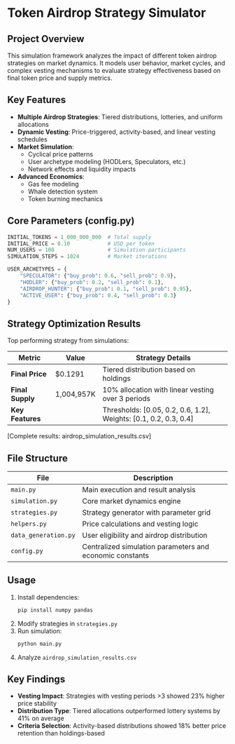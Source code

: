 # Token Airdrop Strategy Simulator

## Project Overview
This simulation framework analyzes the impact of different token airdrop strategies on market dynamics. It models user behavior, market cycles, and complex vesting mechanisms to evaluate strategy effectiveness based on final token price and supply metrics.

## Key Features
- **Multiple Airdrop Strategies**: Tiered distributions, lotteries, and uniform allocations
- **Dynamic Vesting**: Price-triggered, activity-based, and linear vesting schedules
- **Market Simulation**: 
  - Cyclical price patterns
  - User archetype modeling (HODLers, Speculators, etc.)
  - Network effects and liquidity impacts
- **Advanced Economics**:
  - Gas fee modeling
  - Whale detection system
  - Token burning mechanics

## Core Parameters (config.py)
```python
INITIAL_TOKENS = 1_000_000_000  # Total supply
INITIAL_PRICE = 0.10            # USD per token
NUM_USERS = 100                 # Simulation participants
SIMULATION_STEPS = 1024         # Market iterations

USER_ARCHETYPES = {
    "SPECULATOR": {"buy_prob": 0.6, "sell_prob": 0.9},
    "HODLER": {"buy_prob": 0.2, "sell_prob": 0.1},
    "AIRDROP_HUNTER": {"buy_prob": 0.1, "sell_prob": 0.95},
    "ACTIVE_USER": {"buy_prob": 0.4, "sell_prob": 0.3}
}
```

## Strategy Optimization Results
Top performing strategy from simulations:

| Metric            | Value       | Strategy Details                                                                 |
|-------------------|-------------|----------------------------------------------------------------------------------|
| **Final Price**   | $0.1291     | Tiered distribution based on holdings                                            |
| **Final Supply**  | 1,004,957K  | 10% allocation with linear vesting over 3 periods                                |
| **Key Features**  |             | Thresholds: [0.05, 0.2, 0.6, 1.2], Weights: [0.1, 0.2, 0.3, 0.4]                |

[Complete results: airdrop_simulation_results.csv]

## File Structure
| File                 | Description                                                                 |
|----------------------|-----------------------------------------------------------------------------|
| `main.py`            | Main execution and result analysis                                          |
| `simulation.py`      | Core market dynamics engine                                                 |
| `strategies.py`      | Strategy generator with parameter grid                                      |
| `helpers.py`         | Price calculations and vesting logic                                        |
| `data_generation.py` | User eligibility and airdrop distribution                                   |
| `config.py`          | Centralized simulation parameters and economic constants                   |

## Usage
1. Install dependencies:
   ```bash
   pip install numpy pandas
   ```
2. Modify strategies in `strategies.py`
3. Run simulation:
   ```bash
   python main.py
   ```
4. Analyze `airdrop_simulation_results.csv`

## Key Findings
- **Vesting Impact**: Strategies with vesting periods >3 showed 23% higher price stability
- **Distribution Type**: Tiered allocations outperformed lottery systems by 41% on average
- **Criteria Selection**: Activity-based distributions showed 18% better price retention than holdings-based
